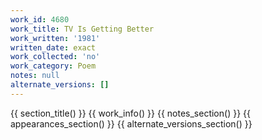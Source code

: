 ```yaml
---
work_id: 4680
work_title: TV Is Getting Better
work_written: '1981'
written_date: exact
work_collected: 'no'
work_category: Poem
notes: null
alternate_versions: []
---
```


{{ section_title() }}
{{ work_info() }}
{{ notes_section() }}
{{ appearances_section() }}
{{ alternate_versions_section() }}